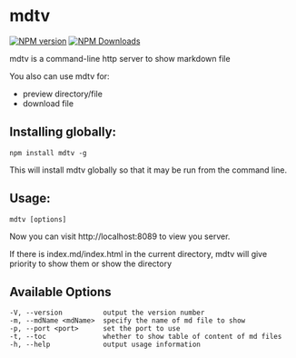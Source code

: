 # mdtv
<!-- [![build status](https://img.shields.io/travis/Claiyre/mdtv/master.svg?style=flat-square)](https://travis-ci.org/Claiyre/mdtv)
[![Test coverage](https://img.shields.io/codecov/c/github/Claiyre/mdtv.svg?style=flat-square)](https://codecov.io/github/Claiyre/mdtv?branch=master) -->
[![NPM version](https://img.shields.io/npm/v/mdtv.svg?style=flat-square)](https://www.npmjs.com/package/mdtv)
[![NPM Downloads](https://img.shields.io/npm/dm/mdtv.svg?style=flat-square&maxAge=43200)](https://www.npmjs.com/package/mdtv)

mdtv is a command-line http server to show markdown file

You also can use mdtv for: 

- preview directory/file
- download file

## Installing globally:

```
npm install mdtv -g
```

This will install mdtv globally so that it may be run from the command line.

## Usage:

```
mdtv [options]
```
Now you can visit http://localhost:8089 to view you server.

If there is index.md/index.html in the current directory, mdtv will give priority to show them or show the directory 

## Available Options

```
-V, --version          output the version number
-m, --mdName <mdName>  specify the name of md file to show
-p, --port <port>      set the port to use
-t, --toc              whether to show table of content of md files
-h, --help             output usage information
```